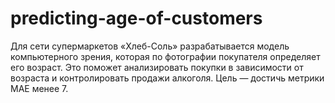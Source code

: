 # predicting-age-of-customers
Для сети супермаркетов «Хлеб-Соль» разрабатывается модель компьютерного зрения, которая по фотографии покупателя определяет его возраст. Это поможет анализировать покупки в зависимости от возраста и контролировать продажи алкоголя. Цель — достичь метрики MAE менее 7.
